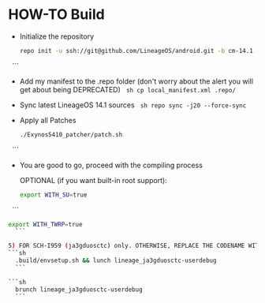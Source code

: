 # HOW-TO Build

* Initialize the repository
   ```sh
   repo init -u ssh://git@github.com/LineageOS/android.git -b cm-14.1
   ```
* Add my manifest to the .repo folder (don't worry about the alert you will get about being DEPRECATED)
   ```sh
   cp local_manifest.xml .repo/
   ```
* Sync latest LineageOS 14.1 sources
   ```sh
   repo sync -j20 --force-sync
   ```

* Apply all Patches
   ```sh
   ./Exynos5410_patcher/patch.sh
   ```
* You are good to go, proceed with the compiling process

  OPTIONAL (if you want built-in root support):
   ```sh
   export WITH_SU=true
   ```

   ```sh
   export WITH_TWRP=true
   ```

5) FOR SCH-I959 (ja3gduosctc) only. OTHERWISE, REPLACE THE CODENAME WITH OTHERS SUPPORTED (check the manifest).
   ```sh
   .build/envsetup.sh && lunch lineage_ja3gduosctc-userdebug
   ```
   
   ```sh
   brunch lineage_ja3gduosctc-userdebug
   ```
